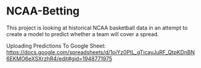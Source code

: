 # NCAA-Betting


This project is looking at historical NCAA basketball data in an attempt to create a model to predict 
whether a team will cover a spread.


Uploading Predictions To Google Sheet: https://docs.google.com/spreadsheets/d/1oiYz0PIL_gTicayJuRF_QtpKDnBN6EKMO6eXSXrzhR4/edit#gid=1948771975
   
   


 
